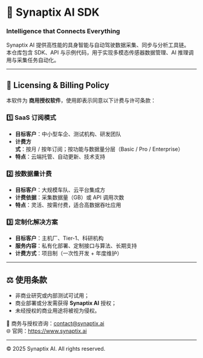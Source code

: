 # 🧠 Synaptix AI SDK

### Intelligence that Connects Everything

Synaptix AI 提供高性能的具身智能与自动驾驶数据采集、同步与分析工具链。  
本仓库包含 SDK、API 与示例代码，用于实现多模态传感器数据管理、AI 推理调用与采集任务自动化。

---

## 💼 Licensing & Billing Policy

本软件为 **商用授权软件**，使用即表示同意以下计费与许可条款：

### 1️⃣ SaaS 订阅模式
- **目标客户**：中小型车企、测试机构、研发团队  
- **计费方式**：按月 / 按年订阅；按功能与数据量分层（Basic / Pro / Enterprise）  
- **特点**：云端托管、自动更新、技术支持  

### 2️⃣ 按数据量计费
- **目标客户**：大规模车队、云平台集成方  
- **计费依据**：采集数据量（GB）或 API 调用次数  
- **特点**：灵活、按需付费，适合高数据吞吐应用  

### 3️⃣ 定制化解决方案
- **目标客户**：主机厂、Tier-1、科研机构  
- **服务内容**：私有化部署、定制接口与算法、长期支持  
- **计费方式**：项目制（一次性开发 + 年度维护）  

---

## ⚖️ 使用条款
- 非商业研究或内部测试可试用；
- 商业部署或分发需获得 **Synaptix AI** 授权；
- 未经授权的商业用途将被视为侵权。

📧 商务与授权咨询：contact@synaptix.ai  
🌐 官网：https://www.synaptix.ai  

---

© 2025 Synaptix AI. All rights reserved.
